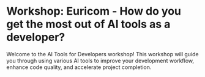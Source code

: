 # Workshop: Euricom - How do you get the most out of AI tools as a developer?

Welcome to the AI Tools for Developers workshop! This workshop will guide you through using various AI tools to improve your development workflow, enhance code quality, and accelerate project completion.
